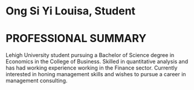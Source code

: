 # Ong Si Yi Louisa, Student
# PROFESSIONAL SUMMARY
Lehigh University student pursuing a Bachelor of Science degree in Economics in the College of Business. Skilled in quantitative analysis and has had working experience working in the Finance sector. Currently interested in honing management skills and wishes to pursue a career in management consulting. 